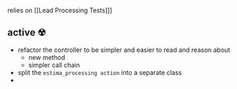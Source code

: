 relies on [[Lead Processing Tests]]]


## active ☢
- refactor the controller to be simpler and easier to read and  reason about
	- new method
	- simpler call chain
- split the `estima_processing action` into a separate class
- 





